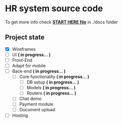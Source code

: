 # HR system source code

To get more info check **[START HERE file](./src/docs/START_HERE.md)** in ./docs folder

## Project state
* [x] Wireframes
* [ ] UI **( in progress... )**
* [ ] Front-End
* [ ] Adapt for mobile 
* [ ] Back-end **( in progress... )**
    * [ ] Core functionality **( in progress... )**
        * [ ] DB setup **( in progress... )**
        * [ ] Models **( in progress... )**
        * [ ] Routers **( in progress... )**
    * [ ] Chat demo
    * [ ] Payment module
    * [ ] Document upload
* [ ] Hosting
